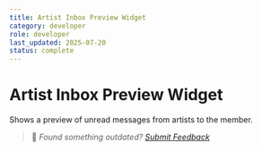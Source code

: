 ```yaml
---
title: Artist Inbox Preview Widget
category: developer
role: developer
last_updated: 2025-07-20
status: complete
---
```

# Artist Inbox Preview Widget

Shows a preview of unread messages from artists to the member.

> 💬 *Found something outdated? [Submit Feedback](../feedback.md)*
